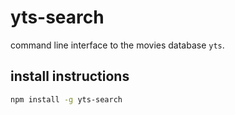 # yts-search

command line interface to the movies database ```yts```.

## install instructions
```bash
npm install -g yts-search
```

